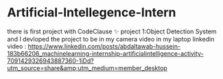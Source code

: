 # Artificial-Intellegence-Intern
there is first project with CodeClause ✨ project 1:Object Detection System 
and I devloped the project to be in my camera video in my laptop
linkedin video :
https://www.linkedin.com/posts/abdaltawab-hussein-183b66206_machinelearning-internship-artificialintelligence-activity-7091429326943887360-1iDd?utm_source=share&amp;utm_medium=member_desktop

